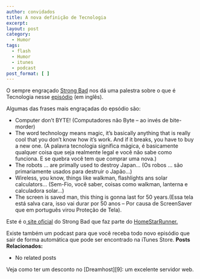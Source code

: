 ```yaml
---
author: convidados
title: A nova definição de Tecnologia
excerpt:
layout: post
category:
  - Humor
tags:
  - flash
  - Humor
  - itunes
  - podcast
post_format: [ ]
---
```

O sempre engraçado [Strong Bad][1] nos dá uma palestra sobre o que é Tecnologia nesse [episódio][2] (em inglês).

Algumas das frases mais engraçadas do epsódio são:

*   Computer don’t BYTE! (Computadores não Byte – ao invés de bite-morder)
*   The word technology means magic, it’s basically anything that is really cool that you don’t know how it’s work. And if it breaks, you have to buy a new one. (A palavra tecnologia significa mágica, é basicamente qualquer coisa que seja realmente legal e você não sabe como funciona. E se quebra você tem que comprar uma nova.)
*   The robots … are primally used to destroy Japan… (Os robos … são primariamente usados para destruir o Japão…)
*   Wireless, you know, things like walkman, flashlights ans solar calculators… (Sem-Fio, você saber, coisas como walkman, lanterna e calculadora solar…)
*   The screen is saved man, this thing is gonna last for 50 years.(Essa tela está salva cara, isso vai durar por 50 anos – Por causa de ScreenSaver que em português virou Proteção de Tela).

Este é o[ site oficial][3] do Strong Bad que faz parte do [HomeStarRunner.][4]

Existe também um podcast para que você receba todo novo episódio que sair de forma automática que pode ser encontrado na iTunes Store. 
**Posts Relacionados:** 
*   No related posts










Veja como ter um desconto no [Dreamhost][9]: um excelente servidor web.

 [1]: http://en.wikipedia.org/wiki/Strong_Bad "Strong Bad na Wikipedia"
 [2]: http://www.homestarrunner.com/sbemail143.html "Technology"
 [3]: http://www.homestarrunner.com/ "HomeStarRunner"
 [4]: http://en.wikipedia.org/wiki/Homestarrunner "HomeStarRunner na Wikipedia"





